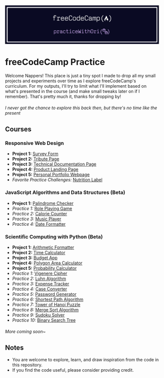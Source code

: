 ![banner](/freecodecamp-practice-banner.png)

# freeCodeCamp Practice

Welcome Nappers! This place is just a tiny spot I made to drop all my small projects and experiments over time as I explore freeCodeCamp's curriculum. For my outputs, I'll try to limit what I'll implement based on what's presented in the course (and make small tweaks later on if I remember). That's pretty much it, thanks for dropping by!

###### *I never got the chance to explore this back then, but there's no time like the present*

## Courses

### Responsive Web Design

- **Project 1:** [Survey Form](/responsive-web-design/survey-form/)
- **Project 2:** [Tribute Page](/responsive-web-design/tribute-page/)
- **Project 3:** [Technical Documentation Page](/responsive-web-design/technical-documentation-page/)
- **Project 4:** [Product Landing Page](responsive-web-design/product-landing-page/)
- **Project 5:** [Personal Portfolio Webpage](responsive-web-design/personal-portfolio-webpage/)
- *Favorite Practice Challenges:* [Nutrition Label](/responsive-web-design/nutrition-label/)

### JavaScript Algorithms and Data Structures (Beta)

- **Project 1:** [Palindrome Checker](/javascript-algorithms-and-data-structures/projects/palindrome-checker/)
- *Practice 1:* [Role Playing Game](/javascript-algorithms-and-data-structures/practices/role-playing-game/)
- *Practice 2:* [Calorie Counter](/javascript-algorithms-and-data-structures/practices/calorie-counter/)
- *Practice 3:* [Music Player](/javascript-algorithms-and-data-structures/practices/music-player/)
- *Practice 4:* [Date Formatter](/javascript-algorithms-and-data-structures/practices/date-formatter/)

### Scientific Computing with Python (Beta)

- **Project 1:** [Arithmetic Formatter](/scientific-computing-with-python/projects/ArithmeticFormatter.py)
- **Project 2:** [Time Calculator](/scientific-computing-with-python/projects/TimeCalculator.py)
- **Project 3:** [Budget App](/scientific-computing-with-python/projects/BudgetApp.py)
- **Project 4:** [Polygon Area Calculator](/scientific-computing-with-python/projects/PolygonAreaCalculator.py)
- **Project 5:** [Probability Calculator](/scientific-computing-with-python/projects/ProbabilityCalculator.py)
- *Practice 1:* [Vigenere Cipher](/scientific-computing-with-python/practices/VigenereCipher.py)
- *Practice 2:* [Luhn Algorithm](/scientific-computing-with-python/practices/LuhnAlgorithm.py)
- *Practice 3:* [Expense Tracker](/scientific-computing-with-python/practices/ExpenseTracker.py)
- *Practice 4:* [Case Converter](/scientific-computing-with-python/practices/CaseConverter.py)
- *Practice 5:* [Password Generator](/scientific-computing-with-python/practices/PasswordGenerator.py)
- *Practice 6:* [Shortest Path Algorithm](/scientific-computing-with-python/practices/ShortestPathAlgorithm.py)
- *Practice 7:* [Tower of Hanoi Puzzle](/scientific-computing-with-python/practices/TowerOfHanoiPuzzle.py)
- *Practice 8:* [Merge Sort Algorithm](/scientific-computing-with-python/practices/MergeSortAlgorithm.py)
- *Practice 9:* [Sudoku Solver](/scientific-computing-with-python/practices/SudokuSolver.py)
- *Practice 10:* [Binary Search Tree](/scientific-computing-with-python/practices/BinarySearchTree.py)

###### *More coming soon~*

## Notes

- You are welcome to explore, learn, and draw inspiration from the code in this repository.
- If you find the code useful, please consider providing credit.
